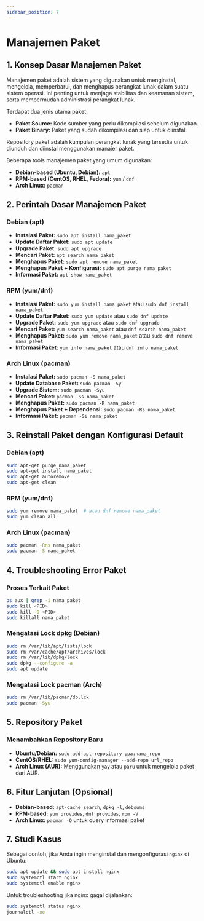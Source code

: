 ```yaml
---
sidebar_position: 7
---
```


# Manajemen Paket

## 1. Konsep Dasar Manajemen Paket

Manajemen paket adalah sistem yang digunakan untuk menginstal, mengelola, memperbarui, dan menghapus perangkat lunak dalam suatu sistem operasi. Ini penting untuk menjaga stabilitas dan keamanan sistem, serta mempermudah administrasi perangkat lunak.

Terdapat dua jenis utama paket:
- **Paket Source:** Kode sumber yang perlu dikompilasi sebelum digunakan.
- **Paket Binary:** Paket yang sudah dikompilasi dan siap untuk diinstal.

Repository paket adalah kumpulan perangkat lunak yang tersedia untuk diunduh dan diinstal menggunakan manajer paket.

Beberapa tools manajemen paket yang umum digunakan:
- **Debian-based (Ubuntu, Debian):** `apt`
- **RPM-based (CentOS, RHEL, Fedora):** `yum` / `dnf`
- **Arch Linux:** `pacman`

## 2. Perintah Dasar Manajemen Paket

### Debian (apt)
- **Instalasi Paket:** `sudo apt install nama_paket`
- **Update Daftar Paket:** `sudo apt update`
- **Upgrade Paket:** `sudo apt upgrade`
- **Mencari Paket:** `apt search nama_paket`
- **Menghapus Paket:** `sudo apt remove nama_paket`
- **Menghapus Paket + Konfigurasi:** `sudo apt purge nama_paket`
- **Informasi Paket:** `apt show nama_paket`

### RPM (yum/dnf)
- **Instalasi Paket:** `sudo yum install nama_paket` atau `sudo dnf install nama_paket`
- **Update Daftar Paket:** `sudo yum update` atau `sudo dnf update`
- **Upgrade Paket:** `sudo yum upgrade` atau `sudo dnf upgrade`
- **Mencari Paket:** `yum search nama_paket` atau `dnf search nama_paket`
- **Menghapus Paket:** `sudo yum remove nama_paket` atau `sudo dnf remove nama_paket`
- **Informasi Paket:** `yum info nama_paket` atau `dnf info nama_paket`

### Arch Linux (pacman)
- **Instalasi Paket:** `sudo pacman -S nama_paket`
- **Update Database Paket:** `sudo pacman -Sy`
- **Upgrade Sistem:** `sudo pacman -Syu`
- **Mencari Paket:** `pacman -Ss nama_paket`
- **Menghapus Paket:** `sudo pacman -R nama_paket`
- **Menghapus Paket + Dependensi:** `sudo pacman -Rs nama_paket`
- **Informasi Paket:** `pacman -Si nama_paket`

## 3. Reinstall Paket dengan Konfigurasi Default

### Debian (apt)
```bash
sudo apt-get purge nama_paket
sudo apt-get install nama_paket
sudo apt-get autoremove
sudo apt-get clean
```

### RPM (yum/dnf)
```bash
sudo yum remove nama_paket  # atau dnf remove nama_paket
sudo yum clean all
```

### Arch Linux (pacman)
```bash
sudo pacman -Rns nama_paket
sudo pacman -S nama_paket
```

## 4. Troubleshooting Error Paket

### Proses Terkait Paket
```bash
ps aux | grep -i nama_paket
sudo kill <PID>
sudo kill -9 <PID>
sudo killall nama_paket
```

### Mengatasi Lock dpkg (Debian)
```bash
sudo rm /var/lib/apt/lists/lock
sudo rm /var/cache/apt/archives/lock
sudo rm /var/lib/dpkg/lock
sudo dpkg --configure -a
sudo apt update
```

### Mengatasi Lock pacman (Arch)
```bash
sudo rm /var/lib/pacman/db.lck
sudo pacman -Syu
```

## 5. Repository Paket

### Menambahkan Repository Baru
- **Ubuntu/Debian:** `sudo add-apt-repository ppa:nama_repo`
- **CentOS/RHEL:** `sudo yum-config-manager --add-repo url_repo`
- **Arch Linux (AUR):** Menggunakan `yay` atau `paru` untuk mengelola paket dari AUR.

## 6. Fitur Lanjutan (Opsional)
- **Debian-based:** `apt-cache search`, `dpkg -l`, `debsums`
- **RPM-based:** `yum provides`, `dnf provides`, `rpm -V`
- **Arch Linux:** `pacman -Q` untuk query informasi paket

## 7. Studi Kasus
Sebagai contoh, jika Anda ingin menginstal dan mengonfigurasi `nginx` di Ubuntu:
```bash
sudo apt update && sudo apt install nginx
sudo systemctl start nginx
sudo systemctl enable nginx
```
Untuk troubleshooting jika nginx gagal dijalankan:
```bash
sudo systemctl status nginx
journalctl -xe
```